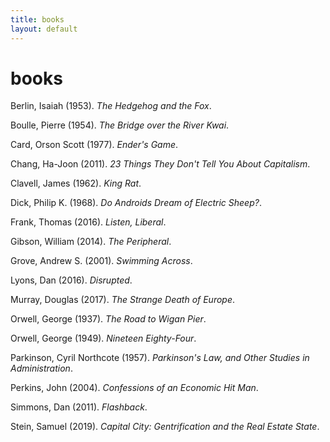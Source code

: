 ```yaml
---
title: books
layout: default
---
```

books
=====

Berlin, Isaiah (1953). *The Hedgehog and the Fox*.

Boulle, Pierre (1954). *The Bridge over the River Kwai*.

Card, Orson Scott (1977). *Ender's Game*.

Chang, Ha-Joon (2011). *23 Things They Don't Tell You About Capitalism*.

Clavell, James (1962). *King Rat*.

Dick, Philip K. (1968). *Do Androids Dream of Electric Sheep?*.

Frank, Thomas (2016). *Listen, Liberal*.

Gibson, William (2014). *The Peripheral*.

Grove, Andrew S. (2001). *Swimming Across*.

Lyons, Dan (2016). *Disrupted*.

Murray, Douglas (2017). *The Strange Death of Europe*.

Orwell, George (1937). *The Road to Wigan Pier*.

Orwell, George (1949). *Nineteen Eighty-Four*.

Parkinson, Cyril Northcote (1957). *Parkinson's Law, and Other Studies in Administration*.

Perkins, John (2004). *Confessions of an Economic Hit Man*.

Simmons, Dan (2011). *Flashback*.

Stein, Samuel (2019). *Capital City: Gentrification and the Real Estate State*.
